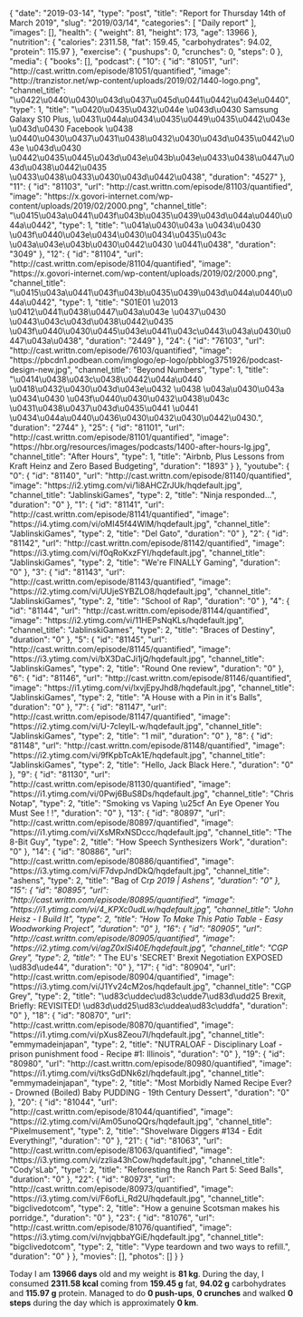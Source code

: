 {
    "date": "2019-03-14",
    "type": "post",
    "title": "Report for Thursday 14th of March 2019",
    "slug": "2019\/03\/14",
    "categories": [
        "Daily report"
    ],
    "images": [],
    "health": {
        "weight": 81,
        "height": 173,
        "age": 13966
    },
    "nutrition": {
        "calories": 2311.58,
        "fat": 159.45,
        "carbohydrates": 94.02,
        "protein": 115.97
    },
    "exercise": {
        "pushups": 0,
        "crunches": 0,
        "steps": 0
    },
    "media": {
        "books": [],
        "podcast": {
            "10": {
                "id": "81051",
                "url": "http:\/\/cast.writtn.com\/episode\/81051\/quantified",
                "image": "http:\/\/tranzistor.net\/wp-content\/uploads\/2019\/02\/1440-logo.png",
                "channel_title": "\u0422\u0440\u0430\u043d\u0437\u045d\u0441\u0442\u043e\u0440",
                "type": 1,
                "title": "\u0420\u0435\u0432\u044e \u043d\u0430 Samsung Galaxy S10 Plus, \u0431\u044a\u0434\u0435\u0449\u0435\u0442\u043e \u043d\u0430 Facebook \u0438 \u0440\u0430\u0437\u0431\u0438\u0432\u0430\u043d\u0435\u0442\u043e \u043d\u0430 \u0442\u0435\u0445\u043d\u043e\u043b\u043e\u0433\u0438\u0447\u043d\u0438\u0442\u0435 \u0433\u0438\u0433\u0430\u043d\u0442\u0438",
                "duration": "4527"
            },
            "11": {
                "id": "81103",
                "url": "http:\/\/cast.writtn.com\/episode\/81103\/quantified",
                "image": "https:\/\/x.govori-internet.com\/wp-content\/uploads\/2019\/02\/2000.png",
                "channel_title": "\u0415\u043a\u0441\u043f\u043b\u0435\u0439\u043d\u044a\u0440\u044a\u0442",
                "type": 1,
                "title": "\u041a\u0430\u043a \u0434\u0430 \u043f\u0440\u043e\u0434\u0430\u0434\u0435\u043c \u043a\u043e\u043b\u0430\u0442\u0430 \u0441\u0438",
                "duration": "3049"
            },
            "12": {
                "id": "81104",
                "url": "http:\/\/cast.writtn.com\/episode\/81104\/quantified",
                "image": "https:\/\/x.govori-internet.com\/wp-content\/uploads\/2019\/02\/2000.png",
                "channel_title": "\u0415\u043a\u0441\u043f\u043b\u0435\u0439\u043d\u044a\u0440\u044a\u0442",
                "type": 1,
                "title": "S01E01 \u2013 \u0412\u0441\u0438\u0447\u043a\u043e \u0437\u0430 \u0443\u043c\u043d\u0438\u0442\u0435 \u043f\u0440\u0430\u0445\u043e\u0441\u043c\u0443\u043a\u0430\u0447\u043a\u0438",
                "duration": "2449"
            },
            "24": {
                "id": "76103",
                "url": "http:\/\/cast.writtn.com\/episode\/76103\/quantified",
                "image": "https:\/\/pbcdn1.podbean.com\/imglogo\/ep-logo\/pbblog3751926\/podcast-design-new.jpg",
                "channel_title": "Beyond Numbers",
                "type": 1,
                "title": "\u0414\u0438\u043c\u0438\u0442\u044a\u0440 \u0418\u0432\u0430\u043d\u043e\u0432 \u0438 \u043a\u0430\u043a \u0434\u0430 \u043f\u0440\u0430\u0432\u0438\u043c \u0431\u0438\u0437\u043d\u0435\u0441 \u0441 \u0434\u044a\u0440\u0436\u0430\u0432\u0430\u0442\u0430.",
                "duration": "2744"
            },
            "25": {
                "id": "81101",
                "url": "http:\/\/cast.writtn.com\/episode\/81101\/quantified",
                "image": "https:\/\/hbr.org\/resources\/images\/podcasts\/1400-after-hours-lg.jpg",
                "channel_title": "After Hours",
                "type": 1,
                "title": "Airbnb, Plus Lessons from Kraft Heinz and Zero Based Budgeting",
                "duration": "1893"
            }
        },
        "youtube": {
            "0": {
                "id": "81140",
                "url": "http:\/\/cast.writtn.com\/episode\/81140\/quantified",
                "image": "https:\/\/i2.ytimg.com\/vi\/1i8AHCZrJUk\/hqdefault.jpg",
                "channel_title": "JablinskiGames",
                "type": 2,
                "title": "Ninja responded...",
                "duration": "0"
            },
            "1": {
                "id": "81141",
                "url": "http:\/\/cast.writtn.com\/episode\/81141\/quantified",
                "image": "https:\/\/i4.ytimg.com\/vi\/oMI45f44WlM\/hqdefault.jpg",
                "channel_title": "JablinskiGames",
                "type": 2,
                "title": "Del Gato",
                "duration": "0"
            },
            "2": {
                "id": "81142",
                "url": "http:\/\/cast.writtn.com\/episode\/81142\/quantified",
                "image": "https:\/\/i3.ytimg.com\/vi\/f0qRoKxzFYI\/hqdefault.jpg",
                "channel_title": "JablinskiGames",
                "type": 2,
                "title": "We're FINALLY Gaming",
                "duration": "0"
            },
            "3": {
                "id": "81143",
                "url": "http:\/\/cast.writtn.com\/episode\/81143\/quantified",
                "image": "https:\/\/i2.ytimg.com\/vi\/UUjeSYBZLO8\/hqdefault.jpg",
                "channel_title": "JablinskiGames",
                "type": 2,
                "title": "School of Rap",
                "duration": "0"
            },
            "4": {
                "id": "81144",
                "url": "http:\/\/cast.writtn.com\/episode\/81144\/quantified",
                "image": "https:\/\/i2.ytimg.com\/vi\/11HEPsNqKLs\/hqdefault.jpg",
                "channel_title": "JablinskiGames",
                "type": 2,
                "title": "Braces of Destiny",
                "duration": "0"
            },
            "5": {
                "id": "81145",
                "url": "http:\/\/cast.writtn.com\/episode\/81145\/quantified",
                "image": "https:\/\/i3.ytimg.com\/vi\/bX3DaCJi1jQ\/hqdefault.jpg",
                "channel_title": "JablinskiGames",
                "type": 2,
                "title": "Round One review",
                "duration": "0"
            },
            "6": {
                "id": "81146",
                "url": "http:\/\/cast.writtn.com\/episode\/81146\/quantified",
                "image": "https:\/\/i1.ytimg.com\/vi\/lxvjEpyJhd8\/hqdefault.jpg",
                "channel_title": "JablinskiGames",
                "type": 2,
                "title": "A House with a Pin in it's Balls",
                "duration": "0"
            },
            "7": {
                "id": "81147",
                "url": "http:\/\/cast.writtn.com\/episode\/81147\/quantified",
                "image": "https:\/\/i2.ytimg.com\/vi\/U-7cIeylL-w\/hqdefault.jpg",
                "channel_title": "JablinskiGames",
                "type": 2,
                "title": "1 mil",
                "duration": "0"
            },
            "8": {
                "id": "81148",
                "url": "http:\/\/cast.writtn.com\/episode\/81148\/quantified",
                "image": "https:\/\/i2.ytimg.com\/vi\/9fKpbTcAk1E\/hqdefault.jpg",
                "channel_title": "JablinskiGames",
                "type": 2,
                "title": "Hello, Jack Black Here.",
                "duration": "0"
            },
            "9": {
                "id": "81130",
                "url": "http:\/\/cast.writtn.com\/episode\/81130\/quantified",
                "image": "https:\/\/i1.ytimg.com\/vi\/0Pwj6BuS8Ds\/hqdefault.jpg",
                "channel_title": "Chris Notap",
                "type": 2,
                "title": "Smoking vs Vaping  \u25cf An Eye Opener You Must See  ! !",
                "duration": "0"
            },
            "13": {
                "id": "80897",
                "url": "http:\/\/cast.writtn.com\/episode\/80897\/quantified",
                "image": "https:\/\/i1.ytimg.com\/vi\/XsMRxNSDccc\/hqdefault.jpg",
                "channel_title": "The 8-Bit Guy",
                "type": 2,
                "title": "How Speech Synthesizers Work",
                "duration": "0"
            },
            "14": {
                "id": "80886",
                "url": "http:\/\/cast.writtn.com\/episode\/80886\/quantified",
                "image": "https:\/\/i3.ytimg.com\/vi\/F7dvpJndDkQ\/hqdefault.jpg",
                "channel_title": "ashens",
                "type": 2,
                "title": "Bag of Cr*p 2019 | Ashens",
                "duration": "0"
            },
            "15": {
                "id": "80895",
                "url": "http:\/\/cast.writtn.com\/episode\/80895\/quantified",
                "image": "https:\/\/i1.ytimg.com\/vi\/4_KPXc0udLw\/hqdefault.jpg",
                "channel_title": "John Heisz - I Build It",
                "type": 2,
                "title": "How To Make This Patio Table - Easy Woodworking Project",
                "duration": "0"
            },
            "16": {
                "id": "80905",
                "url": "http:\/\/cast.writtn.com\/episode\/80905\/quantified",
                "image": "https:\/\/i2.ytimg.com\/vi\/agZ0xISi40E\/hqdefault.jpg",
                "channel_title": "CGP Grey",
                "type": 2,
                "title": "* The EU's 'SECRET' Brexit Negotiation EXPOSED \ud83d\ude44",
                "duration": "0"
            },
            "17": {
                "id": "80904",
                "url": "http:\/\/cast.writtn.com\/episode\/80904\/quantified",
                "image": "https:\/\/i3.ytimg.com\/vi\/J1Yv24cM2os\/hqdefault.jpg",
                "channel_title": "CGP Grey",
                "type": 2,
                "title": "\ud83c\uddec\ud83c\udde7\ud83d\udd25 Brexit, Briefly: REVISITED! \ud83d\udd25\ud83c\uddea\ud83c\uddfa",
                "duration": "0"
            },
            "18": {
                "id": "80870",
                "url": "http:\/\/cast.writtn.com\/episode\/80870\/quantified",
                "image": "https:\/\/i1.ytimg.com\/vi\/pXus8Zeou7I\/hqdefault.jpg",
                "channel_title": "emmymadeinjapan",
                "type": 2,
                "title": "NUTRALOAF - Disciplinary Loaf - prison punishment food - Recipe #1: Illinois",
                "duration": "0"
            },
            "19": {
                "id": "80980",
                "url": "http:\/\/cast.writtn.com\/episode\/80980\/quantified",
                "image": "https:\/\/i1.ytimg.com\/vi\/tksGdDNk6zI\/hqdefault.jpg",
                "channel_title": "emmymadeinjapan",
                "type": 2,
                "title": "Most Morbidly Named Recipe Ever? - Drowned (Boiled) Baby PUDDING - 19th Century Dessert",
                "duration": "0"
            },
            "20": {
                "id": "81044",
                "url": "http:\/\/cast.writtn.com\/episode\/81044\/quantified",
                "image": "https:\/\/i2.ytimg.com\/vi\/Am05unoQQrs\/hqdefault.jpg",
                "channel_title": "Pixelmusement",
                "type": 2,
                "title": "Shovelware Diggers #134 - Edit Everything!",
                "duration": "0"
            },
            "21": {
                "id": "81063",
                "url": "http:\/\/cast.writtn.com\/episode\/81063\/quantified",
                "image": "https:\/\/i3.ytimg.com\/vi\/zzlia43hCow\/hqdefault.jpg",
                "channel_title": "Cody'sLab",
                "type": 2,
                "title": "Reforesting the Ranch Part 5: Seed Balls",
                "duration": "0"
            },
            "22": {
                "id": "80973",
                "url": "http:\/\/cast.writtn.com\/episode\/80973\/quantified",
                "image": "https:\/\/i3.ytimg.com\/vi\/F6ofLi_Rd2U\/hqdefault.jpg",
                "channel_title": "bigclivedotcom",
                "type": 2,
                "title": "How a genuine Scotsman makes his porridge.",
                "duration": "0"
            },
            "23": {
                "id": "81076",
                "url": "http:\/\/cast.writtn.com\/episode\/81076\/quantified",
                "image": "https:\/\/i3.ytimg.com\/vi\/nvjqbbaYGiE\/hqdefault.jpg",
                "channel_title": "bigclivedotcom",
                "type": 2,
                "title": "Vype teardown and two ways to refill.",
                "duration": "0"
            }
        },
        "movies": [],
        "photos": []
    }
}

Today I am <strong>13966 days</strong> old and my weight is <strong>81 kg</strong>. During the day, I consumed <strong>2311.58 kcal</strong> coming from <strong>159.45 g</strong> fat, <strong>94.02 g</strong> carbohydrates and <strong>115.97 g</strong> protein. Managed to do <strong>0 push-ups</strong>, <strong>0 crunches</strong> and walked <strong>0 steps</strong> during the day which is approximately <strong>0 km</strong>.